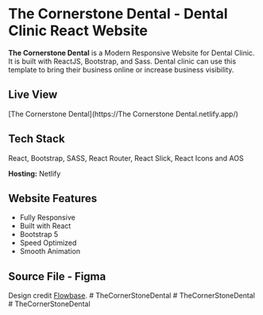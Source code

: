 
# The Cornerstone Dental - Dental Clinic React Website

**The Cornerstone Dental** is a Modern Responsive Website for Dental Clinic. It is built
with ReactJS, Bootstrap, and Sass. Dental clinic can use
this template to bring their business online or increase business visibility.

## Live View
[The Cornerstone Dental](https://The Cornerstone Dental.netlify.app/)

## Tech Stack
React, Bootstrap, SASS, React Router, React Slick, React Icons and AOS

**Hosting:** Netlify

## Website Features

- Fully Responsive
- Built with React
- Bootstrap 5
- Speed Optimized
- Smooth Animation

## Source File - Figma 
Design credit [Flowbase](https://www.figma.com/community/file/1148521097072918819).
#   T h e C o r n e r S t o n e D e n t a l  
 #   T h e C o r n e r S t o n e D e n t a l  
 #   T h e C o r n e r S t o n e D e n t a l  
 